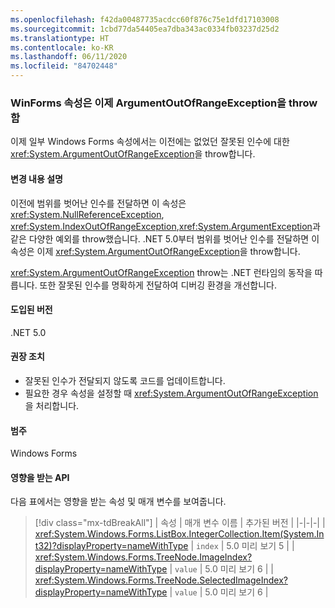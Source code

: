 ```yaml
---
ms.openlocfilehash: f42da00487735acdcc60f876c75e1dfd17103008
ms.sourcegitcommit: 1cbd77da54405ea7dba343ac0334fb03237d25d2
ms.translationtype: HT
ms.contentlocale: ko-KR
ms.lasthandoff: 06/11/2020
ms.locfileid: "84702448"
---
```

### <a name="winforms-properties-now-throw-argumentoutofrangeexception"></a>WinForms 속성은 이제 ArgumentOutOfRangeException을 throw함

이제 일부 Windows Forms 속성에서는 이전에는 없었던 잘못된 인수에 대한 <xref:System.ArgumentOutOfRangeException>을 throw합니다.

#### <a name="change-description"></a>변경 내용 설명

이전에 범위를 벗어난 인수를 전달하면 이 속성은 <xref:System.NullReferenceException>, <xref:System.IndexOutOfRangeException>,<xref:System.ArgumentException>과 같은 다양한 예외를 throw했습니다. .NET 5.0부터 범위를 벗어난 인수를 전달하면 이 속성은 이제 <xref:System.ArgumentOutOfRangeException>을 throw합니다.

<xref:System.ArgumentOutOfRangeException> throw는 .NET 런타임의 동작을 따릅니다. 또한 잘못된 인수를 명확하게 전달하여 디버깅 환경을 개선합니다.

#### <a name="version-introduced"></a>도입된 버전

.NET 5.0

#### <a name="recommended-action"></a>권장 조치

- 잘못된 인수가 전달되지 않도록 코드를 업데이트합니다.
- 필요한 경우 속성을 설정할 때 <xref:System.ArgumentOutOfRangeException>을 처리합니다.

#### <a name="category"></a>범주

Windows Forms

#### <a name="affected-apis"></a>영향을 받는 API

다음 표에서는 영향을 받는 속성 및 매개 변수를 보여줍니다.

> [!div class="mx-tdBreakAll"]
> | 속성 | 매개 변수 이름 | 추가된 버전 |
> |-|-|-|
> | <xref:System.Windows.Forms.ListBox.IntegerCollection.Item(System.Int32)?displayProperty=nameWithType> | `index` | 5.0 미리 보기 5 |
> | <xref:System.Windows.Forms.TreeNode.ImageIndex?displayProperty=nameWithType> | `value` | 5.0 미리 보기 6 |
> | <xref:System.Windows.Forms.TreeNode.SelectedImageIndex?displayProperty=nameWithType> | `value` | 5.0 미리 보기 6 |

<!-- 

#### Affected APIs

- `P:System.Windows.Forms.ListBox.IntegerCollection.Item(System.Int32)`
- `P:System.Windows.Forms.TreeNode.ImageIndex`
- `P:System.Windows.Forms.TreeNode.SelectedImageIndex`

-->
